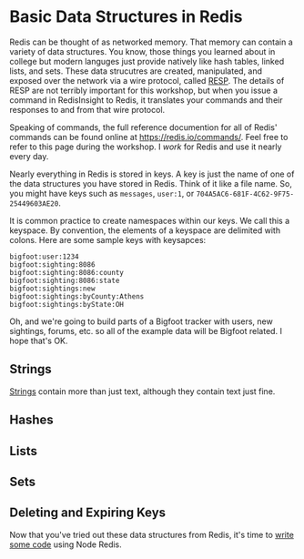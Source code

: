 # Basic Data Structures in Redis

Redis can be thought of as networked memory. That memory can contain a variety of data structures. You know, those things you learned about in college but modern languges just provide natively like hash tables, linked lists, and sets. These data strucutres are created, manipulated, and exposed over the network via a wire protocol, called [RESP](https://redis.io/docs/reference/protocol-spec/). The details of RESP are not terribly important for this workshop, but when you issue a command in RedisInsight to Redis, it translates your commands and their responses to and from that wire protocol.

Speaking of commands, the full reference documention for all of Redis' commands can be found online at https://redis.io/commands/. Feel free to refer to this page during the workshop. I _work_ for Redis and use it nearly every day.

Nearly everything in Redis is stored in keys. A key is just the name of one of the data structures you have stored in Redis. Think of it like a file name. So, you might have keys such as `messages`, `user:1`, or `704A5AC6-681F-4C62-9F75-25449603AE20`.

It is common practice to create namespaces within our keys. We call this a keyspace. By convention, the elements of a keyspace are delimited with colons. Here are some sample keys with keysapces:

```
bigfoot:user:1234
bigfoot:sighting:8086
bigfoot:sighting:8086:county
bigfoot:sighting:8086:state
bigfoot:sightings:new
bigfoot:sightings:byCounty:Athens
bigfoot:sightings:byState:OH
```

Oh, and we're going to build parts of a Bigfoot tracker with users, new sightings, forums, etc. so all of the example data will be Bigfoot related. I hope that's OK.

## Strings ##

[Strings](https://redis.io/commands/?group=string) contain more than just text, although they contain text just fine.

## Hashes ##

## Lists ##

## Sets ##

## Deleting and Expiring Keys ##

Now that you've tried out these data structures from Redis, it's time to [write some code]() using Node Redis.
